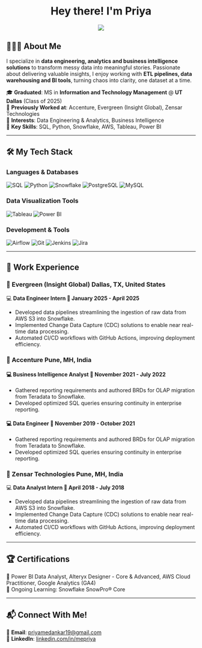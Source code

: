 <!-- **mpriya19/mpriya19** is a ✨ _special_ ✨ repository because its `README.md` (this file) appears on your GitHub profile. -->

<h1 align="center">Hey there! I'm Priya</h1>

<p align="center">
  <img src="https://readme-typing-svg.herokuapp.com?font=Fira+Code&duration=2000&pause=500&color=007ACC&center=true&width=435&lines=Data+Engineer;Data+Analyst;Business+Intelligence+Enthusiast" />
</p>  

## 🙋🏻‍♀️ About Me

I specialize in **data engineering, analytics and business intelligence solutions** to transform messy data into meaningful stories. Passionate about delivering valuable insights, I enjoy working with **ETL pipelines, data warehousing and BI tools**, turning chaos into clarity, one dataset at a time.

🎓 **Graduated**: MS in **Information and Technology Management** @ **UT Dallas** (Class of 2025)  
🏢 **Previously Worked at**: Accenture, Evergreen (Insight Global), Zensar Technologies  
🎯 **Interests**: Data Engineering & Analytics, Business Intelligence  
🧩 **Key Skills**: SQL, Python, Snowflake, AWS, Tableau, Power BI  

---

## 🛠️ My Tech Stack  

### **Languages & Databases**
![SQL](https://img.shields.io/badge/SQL-CC2927?style=for-the-badge&logo=microsoftsqlserver&logoColor=white)
![Python](https://img.shields.io/badge/Python-3776AB?style=for-the-badge&logo=python&logoColor=white)
![Snowflake](https://img.shields.io/badge/Snowflake-29B5E8?style=for-the-badge&logo=snowflake&logoColor=white)
![PostgreSQL](https://img.shields.io/badge/PostgreSQL-31648C?style=for-the-badge&logo=postgresql&logoColor=white)
![MySQL](https://img.shields.io/badge/MySQL-4479A1?style=for-the-badge&logo=mysql&logoColor=white)

### **Data Visualization Tools**
![Tableau](https://img.shields.io/badge/Tableau-005F9E?style=for-the-badge&logo=tableau&logoColor=white)
![Power BI](https://img.shields.io/badge/PowerBI-F2C811?style=for-the-badge&logo=powerbi&logoColor=black)

### **Development & Tools**
![Airflow](https://img.shields.io/badge/Airflow-017CEE?style=for-the-badge&logo=apacheairflow&logoColor=white)
![Git](https://img.shields.io/badge/Git-F05032?style=for-the-badge&logo=git&logoColor=white)
![Jenkins](https://img.shields.io/badge/Jenkins-D24939?style=for-the-badge&logo=jenkins&logoColor=white)
![Jira](https://img.shields.io/badge/Jira-0052CC?style=for-the-badge&logo=jira&logoColor=white)

---

## 💼 Work Experience  

### 🏢 Evergreen (Insight Global) <span align="right">Dallas, TX, United States
💻 **Data Engineer Intern <span align="right">📅 January 2025 - April 2025**
- Developed data pipelines streamlining the ingestion of raw data from AWS S3 into Snowflake.
- Implemented Change Data Capture (CDC) solutions to enable near real-time data processing.
- Automated CI/CD workflows with GitHub Actions, improving deployment efficiency.

### 🏢 Accenture <span align="right">Pune, MH, India
#### 💻 Business Intelligence Analyst <span align="right">📅 November 2021 - July 2022
- Gathered reporting requirements and authored BRDs for OLAP migration from Teradata to Snowflake.
- Developed optimized SQL queries ensuring continuity in enterprise reporting.
#### 💻 Data Engineer <span align="right">📅 November 2019 - October 2021
- Gathered reporting requirements and authored BRDs for OLAP migration from Teradata to Snowflake.
- Developed optimized SQL queries ensuring continuity in enterprise reporting.

### 🏢 Zensar Technologies <span align="right">Pune, MH, India
💻 **Data Analyst Intern <span align="right">📅 April 2018 - July 2018**
- Developed data pipelines streamlining the ingestion of raw data from AWS S3 into Snowflake.
- Implemented Change Data Capture (CDC) solutions to enable near real-time data processing.
- Automated CI/CD workflows with GitHub Actions, improving deployment efficiency.  

---

## 🏆 Certifications  

🏅 Power BI Data Analyst, Alteryx Designer - Core & Advanced, AWS Cloud Practitioner, Google Analytics (GA4)  
📖 Ongoing Learning: Snowflake SnowPro® Core  

---

## 📬 Connect With Me!  

📩 **Email**: priyamedankar19@gmail.com  
📌 **LinkedIn**: [linkedin.com/in/mepriya](https://linkedin.com/in/mepriya)  
